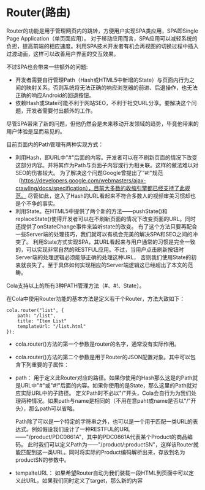 # Router(路由)

Router的功能是用于管理网页内的跳转，方便用户实现SPA类应用，SPA即Single Page Application（单页面应用）。
对于移动应用而言，SPA应用可以减轻系统的负担，提高前端的相应速度。利用SPA技术开发者有机会再视图的切换过程中插入过渡动画，这样可以改善用户界面的交互效果。

不过SPA也会带来一些额外的问题:
* 开发者需要自行管理Path（Hash或HTML5中新增的State）与页面内行为之间的映射关系。否则系统将无法正确的响应浏览器的前进、后退操作，也无法正确的响应Android的回退按钮。
* 依赖Hash或State可能不利于网站SEO，不利于社交URL分享。要解决这个问题，开发者需要付出额外的工作。

尽管SPA带来了新的问题，但他仍然会是未来移动开发领域的趋势，毕竟他带来的用户体验是显而易见的。

目前页面内的Path管理有两种实现方式：

* 利用Hash，即URL中"#"后面的内容。开发者可以在不刷新页面的情况下改变这部分内容。并将其作为Path与页面子内容或行为相关联。这样的做法难以对SEO的伤害较大。
 为了解决这个问题Google曾提出了"#!"规范（https://developers.google.com/webmasters/ajax-crawling/docs/specification），目前大多数的收缩引擎都已经支持了此规范。
 尽管如此，这入了Hash的URL看起来不符合多数人的视频审美习惯却也是个不争的事实。
* 利用State。在HTML5中提供了两个新的方法——pushState()和replaceState()使得开发者可以在不刷新页面的情况下改变页面的URL。同时还提供了onStateChange事件来监听state的改变。
 有了这个方法只要再配合一些Server端的处理技巧，我们就可以有机会完美的解决SPA和SEO之间的冲突了。
 利用State方式实现SPA，其URL看起来与用户通常的习惯是完全一致的，可以实现非常自然的RESTFUL应用。不过，当用户点击刷新按钮时Server端的处理逻辑必须能够正确的处理这种URL，
 否则我们使用State的初衷就丧失了。至于具体如何实现相应的Server端逻辑这已经超出了本文的范畴。
 
Cola支持以上的所有3种PATH管理方法（#、#!、State）。

在Cola中使用Router功能的基本方法是定义若干个Router，方法大致如下：
```
cola.router("list", {
	path: "/list",
	title: "Item List"
	templateUrl: "/list.html"
});
```

* cola.router()方法的第一个参数是router的名字，通常没有实际作用。
* cola.router()方法的第二个参数是用于Router的JSON配置对象。其中可以包含下列重要的子属性：

 * path： 用于定义此Router对应的路径。如果你使用的Hash那么这是的Path就是URL中"#"或"#!"后面的内容。如果你使用的是State，那么这里的Path就对应实际URL中的子路径。
   定义Path时不必以"/"开头，Cola会自行为为我们处理两种情况。如果path与name是相同的（不用在意paht或name是否以"/"开头），那么path可以省略。
   
   Path除了可以是一个特定的字符串之外，也可以是一个用于匹配一类URL的表达式。例如假设我们设计了一种RESTFUL的URL——"/product/PDC0861A"，其中的PDC0861A代表某个Product的商品编码。
   此时我们可以定义Path为——"/product/:productSN"，这样该Router就能匹配到这一类URL。同时将实际的Product编码解析出来，存放到名为productSN的参数中。
   
 * tempalteURL： 如果希望Router自动为我们装载一段HTML到页面中可以定义此URL。如果我们同时定义了target，那么新的内容